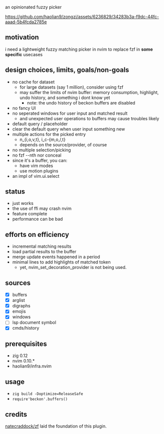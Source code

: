 an opinionated fuzzy picker

https://github.com/haolian9/zongzi/assets/6236829/34283b3a-f9dc-44fc-aaad-5b4fcda2785e


## motivation
i need a lightweight fuzzy matching picker in nvim to replace fzf in **some specific** usecases

## design choices, limits, goals/non-goals
* no cache for dataset
    * for large datasets (say 1 million), consider using fzf
    * may suffer the limits of nvim buffer: memory consumption, highlight, undo history, and something i dont know yet
        * note: the undo history of beckon buffers are disabled
* no fancy UI
* no seperated windows for user input and matched result
    * and unexpected user operations to buffers may cause troubles likely
* default query / placeholder
* clear the default query when user input something new
* multiple actions for the picked entry
    * n_{i,o,v,t}, i_c-{m,o,/,t}
    * depends on the source/provider, of course
* no multiple selection/picking
* no fzf --nth nor conceal
* since it's a buffer, you can:
    * have vim modes
    * use motion plugins
* an impl of vim.ui.select

## status
* just works
* the use of ffi may crash nvim
* feature complete
* performance can be bad

## efforts on efficiency
* incremental matching results
* load partial results to the buffer
* merge update events happened in a period
* minimal lines to add highlights of matched token
    * yet, nvim_set_decoration_provider is not being used.

## sources
* [x] buffers
* [x] arglist
* [x] digraphs
* [x] emojis
* [x] windows
* [ ] lsp document symbol
* [x] cmds/history

## prerequisites
* zig 0.12
* nvim 0.10.*
* haolian9/infra.nvim

## usage
* `zig build -Doptimize=ReleaseSafe`
* `require'beckon'.buffers()`

## credits
[natecraddock/zf](https://github.com/natecraddock/zf) laid the foundation of this plugin.
